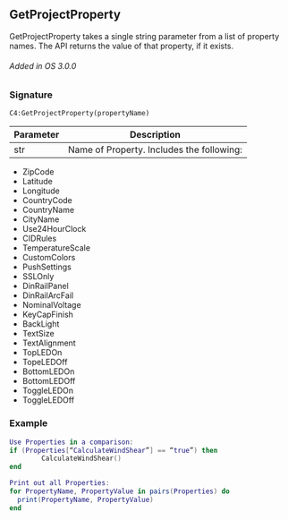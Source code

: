## GetProjectProperty

GetProjectProperty takes a single string parameter from a list of property names. The API returns the value of that property, if it exists.

###### Added in OS 3.0.0


### Signature

`C4:GetProjectProperty(propertyName)`


| Parameter | Description |
| --- | --- |
| str | Name of Property. Includes the following: |

- ZipCode
- Latitude
- Longitude
- CountryCode
- CountryName
- CityName
- Use24HourClock
- CIDRules
- TemperatureScale
- CustomColors
- PushSettings
- SSLOnly
- DinRailPanel
- DinRailArcFail
- NominalVoltage
- KeyCapFinish
- BackLight
- TextSize
- TextAlignment
- TopLEDOn
- TopeLEDOff
- BottomLEDOn
- BottomLEDOff
- ToggleLEDOn
- ToggleLEDOff


### Example

```lua
Use Properties in a comparison:
if (Properties[“CalculateWindShear”] == “true”) then
    	CalculateWindShear()
end

Print out all Properties:
for PropertyName, PropertyValue in pairs(Properties) do 
  print(PropertyName, PropertyValue)
end
```